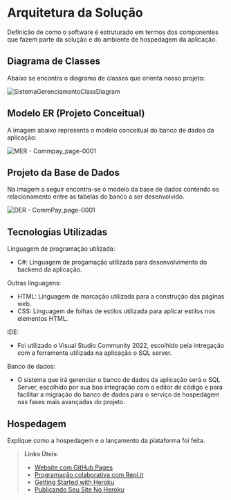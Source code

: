 # Arquitetura da Solução

Definição de como o software é estruturado em termos dos componentes que fazem parte da solução e do ambiente de hospedagem da aplicação.

## Diagrama de Classes

Abaixo se encontra o diagrama de classes que orienta nosso projeto:

![SistemaGerenciamentoClassDiagram](https://user-images.githubusercontent.com/70730729/229368876-9ba570e4-8cb5-4ecc-b0ab-235372ed14fd.png)


## Modelo ER (Projeto Conceitual)

A imagem abaixo representa o modelo conceitual do banco de dados da aplicação:

![MER - Commpay_page-0001](https://user-images.githubusercontent.com/89876269/229912360-05ccdd46-0af7-432b-bda8-b1a65421b0b9.jpg)

## Projeto da Base de Dados

Na imagem a seguir encontra-se o modelo da base de dados contendo os relacionamento entre as tabelas do banco a ser desenvolvido.

![DER - CommPay_page-0001](https://user-images.githubusercontent.com/89876269/229911930-c32558d7-734c-44ac-a4d6-e9917b15342a.jpg)

## Tecnologias Utilizadas

Linguagem de programação utilizada:
* C#: Linguagem de progamação utilizada para desenvolvimento do backend da aplicação.

Outras linguagens:
* HTML: Linguagem de marcação utilizada para a construção das páginas web.
* CSS: Linguagem de folhas de estilos utilizada para aplicar estilos nos elementos HTML.

IDE:
* Foi utilizado o Visual Studio Community 2022, escolhido pela intregação com a ferramenta utilizada na aplicação o SQL server.

Banco de dados:
* O sistema que irá gerenciar o banco de dados da aplicação será o SQL Server, escolhido por sua boa integração com o editor de código e para facilitar a migração do banco de dados para o serviço de hospedagem nas fases mais avançadas do projeto.

## Hospedagem

Explique como a hospedagem e o lançamento da plataforma foi feita.

> **Links Úteis**:
>
> - [Website com GitHub Pages](https://pages.github.com/)
> - [Programação colaborativa com Repl.it](https://repl.it/)
> - [Getting Started with Heroku](https://devcenter.heroku.com/start)
> - [Publicando Seu Site No Heroku](http://pythonclub.com.br/publicando-seu-hello-world-no-heroku.html)
